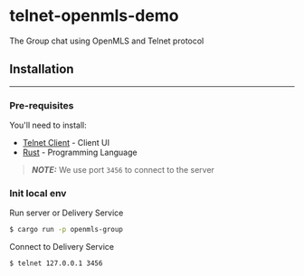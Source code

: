 # telnet-openmls-demo

The Group chat using OpenMLS and Telnet protocol

## Installation

------------

### Pre-requisites

You'll need to install:

- [Telnet Client](https://webhostinggeeks.com/howto/how-to-install-telnet-on-windows-macos-linux/) - Client UI
- [Rust](https://www.rust-lang.org/tools/install) - Programming Language

> **_NOTE:_** We use port `3456` to connect to the server

### Init local env

Run server or Delivery Service

```bash
$ cargo run -p openmls-group
```

Connect to Delivery Service

```bash
$ telnet 127.0.0.1 3456
```
